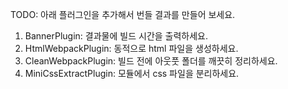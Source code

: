 TODO: 아래 플러그인을 추가해서 번들 결과를 만들어 보세요.
1. BannerPlugin: 결과물에 빌드 시간을 출력하세요.
2. HtmlWebpackPlugin: 동적으로 html 파일을 생성하세요.
3. CleanWebpackPlugin: 빌드 전에 아웃풋 폴더를 깨끗히 정리하세요.
4. MiniCssExtractPlugin: 모듈에서 css 파일을 분리하세요.
